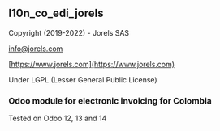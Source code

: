 l10n_co_edi_jorels
------------------

Copyright (2019-2022) - Jorels SAS

[info@jorels.com](mailto:info@jorels.com)

[https://www.jorels.com](https://www.jorels.com)

Under LGPL (Lesser General Public License)

### Odoo module for electronic invoicing for Colombia

Tested on Odoo 12, 13 and 14
